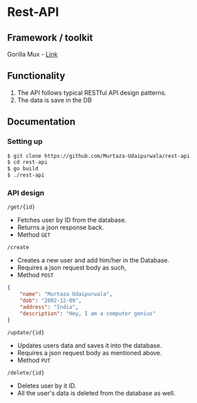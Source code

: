 # Rest-API

## Framework / toolkit
Gorilla Mux - [Link](https://github.com/gorilla/mux)

## Functionality
1. The API follows typical RESTful API design patterns.
2. The data is save in the DB

## Documentation

### Setting up
```bash
$ git clone https://github.com/Murtaza-Udaipurwala/rest-api
$ cd rest-api
$ go build
$ ./rest-api
```

### API design
`/get/{id}`
- Fetches user by ID from the database.
- Returns a json response back.
- Method `GET`

`/create`
- Creates a new user and add him/her in the Database.
- Requires a json request body as such,
- Method `POST`

```json
{
    "name": "Murtaza Udaipurwala",
    "dob": "2002-12-09",
    "address": "India",
    "description": "Hey, I am a computer genius"
}
```

`/update/{id}`
- Updates users data and saves it into the database.
- Requires a json request body as mentioned above.
- Method `PUT`

`/delete/{id}`
- Deletes user by it ID.
- All the user's data is deleted from the database as well.
